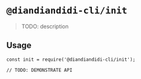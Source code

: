 # `@diandiandidi-cli/init`

> TODO: description

## Usage

```
const init = require('@diandiandidi-cli/init');

// TODO: DEMONSTRATE API
```
